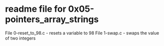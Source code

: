 # readme file for 0x05-pointers_array_strings
File 0-reset_to_98.c - resets a variable to 98
File 1-swap.c - swaps the value of two integers
